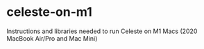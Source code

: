 # celeste-on-m1
Instructions and libraries needed to run Celeste on M1 Macs (2020 MacBook Air/Pro and Mac Mini)

